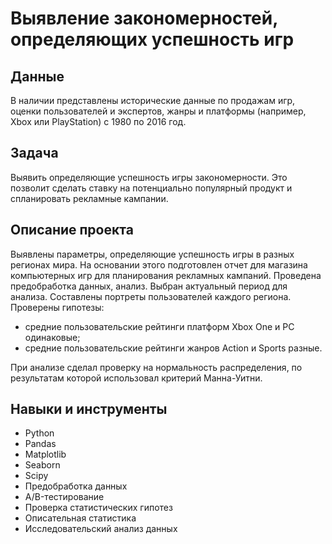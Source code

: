 # Выявление закономерностей, определяющих успешность игр

## Данные
В наличии представлены исторические данные по продажам игр, оценки пользователей и экспертов, жанры и платформы (например, Xbox или PlayStation) с 1980 по 2016 год.
  

## Задача
Выявить определяющие успешность игры закономерности. Это позволит сделать ставку на потенциально популярный продукт и спланировать рекламные кампании.


## Описание проекта
Выявлены параметры, определяющие успешность игры в разных регионах мира. На основании этого подготовлен отчет для магазина компьютерных игр для планирования
рекламных кампаний. Проведена предобработка данных, анализ. Выбран актуальный период для анализа. Составлены портреты пользователей каждого региона. Проверены
гипотезы: 
- средние пользовательские рейтинги платформ Xbox One и PC одинаковые;
- средние пользовательские рейтинги жанров Action и Sports разные. 
 
При анализе сделал проверку на нормальность распределения, по результатам которой использовал критерий Манна-Уитни.

## Навыки и инструменты
- Python
- Pandas
- Matplotlib
- Seaborn
- Scipy
- Предобработка данных
- A/B-тестирование
- Проверка статистических гипотез
- Описательная статистика
- Исследовательский анализ данных
